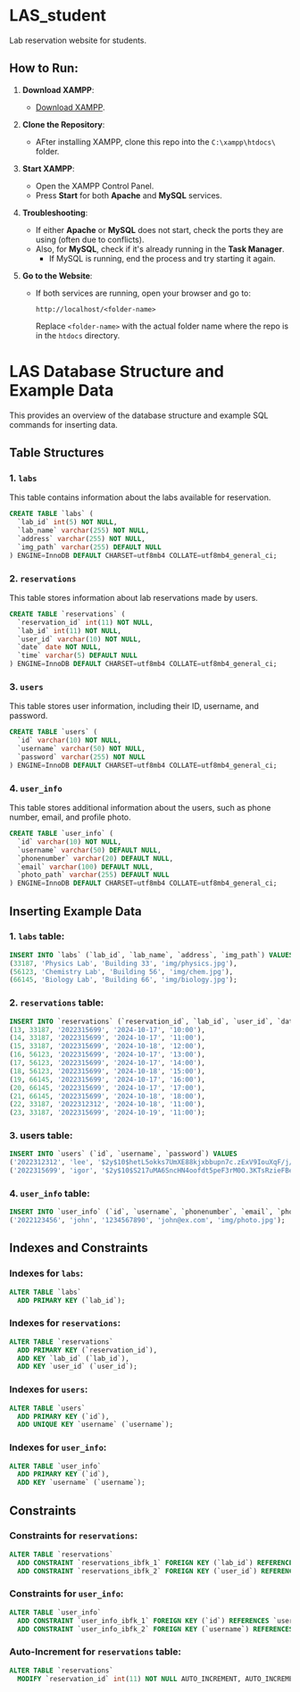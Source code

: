 # LAS_student
Lab reservation website for students.

## How to Run:
1. **Download XAMPP**:  
   - [Download XAMPP](https://www.apachefriends.org/).
   
2. **Clone the Repository**:  
   - AFter installing XAMPP, clone this repo into the `C:\xampp\htdocs\` folder.

3. **Start XAMPP**:
   - Open the XAMPP Control Panel.
   - Press **Start** for both **Apache** and **MySQL** services.

4. **Troubleshooting**:
   - If either **Apache** or **MySQL** does not start, check the ports they are using (often due to conflicts).
   - Also, for **MySQL**, check if it's already running in the **Task Manager**.
     - If MySQL is running, end the process and try starting it again.

5. **Go to the Website**:
   - If both services are running, open your browser and go to:
     ```
     http://localhost/<folder-name>
     ```
     Replace `<folder-name>` with the actual folder name where the repo is in the `htdocs` directory.



# LAS Database Structure and Example Data

This provides an overview of the database structure and example SQL commands for inserting data.

## Table Structures

### 1. `labs`
This table contains information about the labs available for reservation.
```sql
CREATE TABLE `labs` (
  `lab_id` int(5) NOT NULL,
  `lab_name` varchar(255) NOT NULL,
  `address` varchar(255) NOT NULL,
  `img_path` varchar(255) DEFAULT NULL
) ENGINE=InnoDB DEFAULT CHARSET=utf8mb4 COLLATE=utf8mb4_general_ci;
```

### 2. `reservations`
This table stores information about lab reservations made by users.
```sql
CREATE TABLE `reservations` (
  `reservation_id` int(11) NOT NULL,
  `lab_id` int(11) NOT NULL,
  `user_id` varchar(10) NOT NULL,
  `date` date NOT NULL,
  `time` varchar(5) DEFAULT NULL
) ENGINE=InnoDB DEFAULT CHARSET=utf8mb4 COLLATE=utf8mb4_general_ci;
```

### 3. `users`
This table stores user information, including their ID, username, and password.
```sql
CREATE TABLE `users` (
  `id` varchar(10) NOT NULL,
  `username` varchar(50) NOT NULL,
  `password` varchar(255) NOT NULL
) ENGINE=InnoDB DEFAULT CHARSET=utf8mb4 COLLATE=utf8mb4_general_ci;
```

### 4. `user_info`
This table stores additional information about the users, such as phone number, email, and profile photo.
```sql
CREATE TABLE `user_info` (
  `id` varchar(10) NOT NULL,
  `username` varchar(50) DEFAULT NULL,
  `phonenumber` varchar(20) DEFAULT NULL,
  `email` varchar(100) DEFAULT NULL,
  `photo_path` varchar(255) DEFAULT NULL
) ENGINE=InnoDB DEFAULT CHARSET=utf8mb4 COLLATE=utf8mb4_general_ci;
```

## Inserting Example Data

### 1. `labs` table:
```sql
INSERT INTO `labs` (`lab_id`, `lab_name`, `address`, `img_path`) VALUES
(33187, 'Physics Lab', 'Building 33', 'img/physics.jpg'),
(56123, 'Chemistry Lab', 'Building 56', 'img/chem.jpg'),
(66145, 'Biology Lab', 'Building 66', 'img/biology.jpg');
```

### 2. `reservations` table:
```sql
INSERT INTO `reservations` (`reservation_id`, `lab_id`, `user_id`, `date`, `time`) VALUES
(13, 33187, '2022315699', '2024-10-17', '10:00'),
(14, 33187, '2022315699', '2024-10-17', '11:00'),
(15, 33187, '2022315699', '2024-10-18', '12:00'),
(16, 56123, '2022315699', '2024-10-17', '13:00'),
(17, 56123, '2022315699', '2024-10-17', '14:00'),
(18, 56123, '2022315699', '2024-10-18', '15:00'),
(19, 66145, '2022315699', '2024-10-17', '16:00'),
(20, 66145, '2022315699', '2024-10-17', '17:00'),
(21, 66145, '2022315699', '2024-10-18', '18:00'),
(22, 33187, '2022312312', '2024-10-18', '11:00'),
(23, 33187, '2022315699', '2024-10-19', '11:00');
```

### 3. users table:
```sql
INSERT INTO `users` (`id`, `username`, `password`) VALUES
('2022312312', 'lee', '$2y$10$hetL5okks7UmXE88kjxbbupn7c.zExV9IouXqF/j/ABLrwqrzEwpy'),
('2022315699', 'igor', '$2y$10$S217uMA6SncHN4oofdt5peF3rM0O.3KTsRzieFBePPXVL335X2W7K');
```

### 4. `user_info` table:
```sql
INSERT INTO `user_info` (`id`, `username`, `phonenumber`, `email`, `photo_path`) VALUES
('2022123456', 'john', '1234567890', 'john@ex.com', 'img/photo.jpg');
```

## Indexes and Constraints

### Indexes for `labs`:
```sql
ALTER TABLE `labs`
  ADD PRIMARY KEY (`lab_id`);
```
### Indexes for `reservations`:
```sql
ALTER TABLE `reservations`
  ADD PRIMARY KEY (`reservation_id`),
  ADD KEY `lab_id` (`lab_id`),
  ADD KEY `user_id` (`user_id`);
```
### Indexes for `users`:
```sql
ALTER TABLE `users`
  ADD PRIMARY KEY (`id`),
  ADD UNIQUE KEY `username` (`username`);
```
### Indexes for `user_info`:
```sql
ALTER TABLE `user_info`
  ADD PRIMARY KEY (`id`),
  ADD KEY `username` (`username`);
```

## Constraints
### Constraints for `reservations`:
```sql
ALTER TABLE `reservations`
  ADD CONSTRAINT `reservations_ibfk_1` FOREIGN KEY (`lab_id`) REFERENCES `labs` (`lab_id`) ON DELETE CASCADE,
  ADD CONSTRAINT `reservations_ibfk_2` FOREIGN KEY (`user_id`) REFERENCES `users` (`id`) ON DELETE CASCADE;
```
### Constraints for `user_info`:
```sql
ALTER TABLE `user_info`
  ADD CONSTRAINT `user_info_ibfk_1` FOREIGN KEY (`id`) REFERENCES `users` (`id`) ON DELETE CASCADE,
  ADD CONSTRAINT `user_info_ibfk_2` FOREIGN KEY (`username`) REFERENCES `users` (`username`) ON DELETE CASCADE;
```
### Auto-Increment for `reservations` table:
```sql
ALTER TABLE `reservations`
  MODIFY `reservation_id` int(11) NOT NULL AUTO_INCREMENT, AUTO_INCREMENT=24;
```



